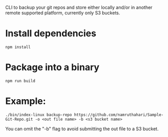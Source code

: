 CLI to backup your git repos and store either locally and/or in another remote supported platform, currently only S3 buckets.

# Install dependencies

```
npm install
```

# Package into a binary

```
npm run build
```

# Example:

```
./bin/index-linux backup-repo https://github.com/namruthahari/Sample-Git-Repo.git -o <out file name> -b <s3 bucket name>
```

You can omit the "-b" flag to avoid submitting the out file to a S3 bucket.